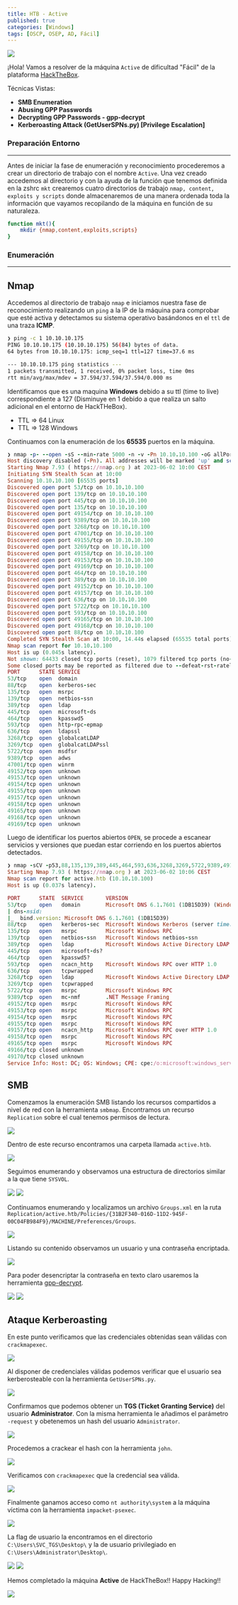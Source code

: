 ```yaml
---
title: HTB - Active
published: true
categories: [Windows]
tags: [OSCP, OSEP, AD, Fácil]
---
```



<img src="/assets/HTB/Active/active.png">


¡Hola!
Vamos a resolver de la máquina `Active` de dificultad "Fácil" de la plataforma [HackTheBox](https://hackthebox.com/).

Técnicas Vistas: 

- **SMB Enumeration**
- **Abusing GPP Passwords**
- **Decrypting GPP Passwords - gpp-decrypt**
- **Kerberoasting Attack (GetUserSPNs.py) [Privilege Escalation]**

### Preparación Entorno

* * *

Antes de iniciar la fase de enumeración y reconocimiento procederemos a crear un directorio de trabajo con el nombre `Active`. Una vez creado accedemos al directorio y con la ayuda de la función que tenemos definida en la zshrc `mkt` crearemos cuatro directorios de trabajo `nmap, content, exploits y scripts` donde almacenaremos de una manera ordenada toda la información que vayamos recopilando de la máquina en función de su naturaleza.

```bash
function mkt(){
    mkdir {nmap,content,exploits,scripts}
}
```

### Enumeración

* * *

## Nmap

Accedemos al directorio de trabajo `nmap` e iniciamos nuestra fase de reconocimiento realizando un `ping` a la IP de la máquina para comprobar que esté activa y detectamos su sistema operativo basándonos en el `ttl` de una traza **ICMP**.

```bash
❯ ping -c 1 10.10.10.175
PING 10.10.10.175 (10.10.10.175) 56(84) bytes of data.
64 bytes from 10.10.10.175: icmp_seq=1 ttl=127 time=37.6 ms

--- 10.10.10.175 ping statistics ---
1 packets transmitted, 1 received, 0% packet loss, time 0ms
rtt min/avg/max/mdev = 37.594/37.594/37.594/0.000 ms
```
Identificamos que es una maquina **Windows** debido a su ttl (time to live) correspondiente a 127 (Disminuye en 1 debido a que realiza un salto adicional en el entorno de HackTHeBox).

* TTL => 64 Linux
* TTL => 128 Windows

Continuamos con la enumeración de los **65535** puertos en la máquina.

```ruby
❯ nmap -p- --open -sS --min-rate 5000 -n -v -Pn 10.10.10.100 -oG allPorts
Host discovery disabled (-Pn). All addresses will be marked 'up' and scan times may be slower.
Starting Nmap 7.93 ( https://nmap.org ) at 2023-06-02 10:00 CEST
Initiating SYN Stealth Scan at 10:00
Scanning 10.10.10.100 [65535 ports]
Discovered open port 53/tcp on 10.10.10.100
Discovered open port 139/tcp on 10.10.10.100
Discovered open port 445/tcp on 10.10.10.100
Discovered open port 135/tcp on 10.10.10.100
Discovered open port 49154/tcp on 10.10.10.100
Discovered open port 9389/tcp on 10.10.10.100
Discovered open port 3268/tcp on 10.10.10.100
Discovered open port 47001/tcp on 10.10.10.100
Discovered open port 49155/tcp on 10.10.10.100
Discovered open port 3269/tcp on 10.10.10.100
Discovered open port 49158/tcp on 10.10.10.100
Discovered open port 49153/tcp on 10.10.10.100
Discovered open port 49169/tcp on 10.10.10.100
Discovered open port 464/tcp on 10.10.10.100
Discovered open port 389/tcp on 10.10.10.100
Discovered open port 49152/tcp on 10.10.10.100
Discovered open port 49157/tcp on 10.10.10.100
Discovered open port 636/tcp on 10.10.10.100
Discovered open port 5722/tcp on 10.10.10.100
Discovered open port 593/tcp on 10.10.10.100
Discovered open port 49165/tcp on 10.10.10.100
Discovered open port 49168/tcp on 10.10.10.100
Discovered open port 88/tcp on 10.10.10.100
Completed SYN Stealth Scan at 10:00, 14.44s elapsed (65535 total ports)
Nmap scan report for 10.10.10.100
Host is up (0.045s latency).
Not shown: 64433 closed tcp ports (reset), 1079 filtered tcp ports (no-response)
Some closed ports may be reported as filtered due to --defeat-rst-ratelimit
PORT      STATE SERVICE
53/tcp    open  domain
88/tcp    open  kerberos-sec
135/tcp   open  msrpc
139/tcp   open  netbios-ssn
389/tcp   open  ldap
445/tcp   open  microsoft-ds
464/tcp   open  kpasswd5
593/tcp   open  http-rpc-epmap
636/tcp   open  ldapssl
3268/tcp  open  globalcatLDAP
3269/tcp  open  globalcatLDAPssl
5722/tcp  open  msdfsr
9389/tcp  open  adws
47001/tcp open  winrm
49152/tcp open  unknown
49153/tcp open  unknown
49154/tcp open  unknown
49155/tcp open  unknown
49157/tcp open  unknown
49158/tcp open  unknown
49165/tcp open  unknown
49168/tcp open  unknown
49169/tcp open  unknown
```
Luego de identificar los puertos abiertos `OPEN`, se procede a escanear servicios y versiones que puedan estar corriendo en los puertos abiertos detectados.

```ruby
❯ nmap -sCV -p53,88,135,139,389,445,464,593,636,3268,3269,5722,9389,49152,49153,49154,49155,49157,49158,49165,49166,49170 10.10.10.100 -oN targeted
Starting Nmap 7.93 ( https://nmap.org ) at 2023-06-02 10:06 CEST
Nmap scan report for active.htb (10.10.10.100)
Host is up (0.037s latency).

PORT      STATE  SERVICE       VERSION
53/tcp    open   domain        Microsoft DNS 6.1.7601 (1DB15D39) (Windows Server 2008 R2 SP1)
| dns-nsid: 
|_  bind.version: Microsoft DNS 6.1.7601 (1DB15D39)
88/tcp    open   kerberos-sec  Microsoft Windows Kerberos (server time: 2023-06-02 08:06:51Z)
135/tcp   open   msrpc         Microsoft Windows RPC
139/tcp   open   netbios-ssn   Microsoft Windows netbios-ssn
389/tcp   open   ldap          Microsoft Windows Active Directory LDAP (Domain: active.htb, Site: Default-First-Site-Name)
445/tcp   open   microsoft-ds?
464/tcp   open   kpasswd5?
593/tcp   open   ncacn_http    Microsoft Windows RPC over HTTP 1.0
636/tcp   open   tcpwrapped
3268/tcp  open   ldap          Microsoft Windows Active Directory LDAP (Domain: active.htb, Site: Default-First-Site-Name)
3269/tcp  open   tcpwrapped
5722/tcp  open   msrpc         Microsoft Windows RPC
9389/tcp  open   mc-nmf        .NET Message Framing
49152/tcp open   msrpc         Microsoft Windows RPC
49153/tcp open   msrpc         Microsoft Windows RPC
49154/tcp open   msrpc         Microsoft Windows RPC
49155/tcp open   msrpc         Microsoft Windows RPC
49157/tcp open   ncacn_http    Microsoft Windows RPC over HTTP 1.0
49158/tcp open   msrpc         Microsoft Windows RPC
49165/tcp open   msrpc         Microsoft Windows RPC
49166/tcp closed unknown
49170/tcp closed unknown
Service Info: Host: DC; OS: Windows; CPE: cpe:/o:microsoft:windows_server_2008:r2:sp1, cpe:/o:microsoft:windows
```

## SMB

Comenzamos la enumeración SMB listando los recursos compartidos a nivel de red con la herramienta `smbmap`. Encontramos un recurso `Replication` sobre el cual tenemos permisos de lectura.

<img src="/assets/HTB/Active/smbmap.png">

Dentro de este recurso encontramos una carpeta llamada `active.htb`.

<img src="/assets/HTB/Active/activedir.png">

Seguimos enumerando y observamos una estructura de directorios similar a la que tiene `SYSVOL`. 

<img src="/assets/HTB/Active/sysvol.png">

<img src="/assets/HTB/Active/whatis.png">

Continuamos enumerando y localizamos un archivo `Groups.xml` en la ruta `Replication/active.htb/Policies/{31B2F340-016D-11D2-945F-00C04FB984F9}/MACHINE/Preferences/Groups`.

<img src="/assets/HTB/Active/groups.png">

Listando su contenido observamos un usuario y una contraseña encriptada.

<img src="/assets/HTB/Active/content.png">

Para poder desencriptar la contraseña en texto claro usaremos la herramienta [gpp-decrypt](https://github.com/t0thkr1s/gpp-decrypt).

<img src="/assets/HTB/Active/gppdecrypt.png">

<img src="/assets/HTB/Active/pass.png">

## Ataque Kerberoasting

En este punto verificamos que las credenciales obtenidas sean válidas con `crackmapexec`.

<img src="/assets/HTB/Active/valid.png">

Al disponer de credenciales válidas podemos verificar que el usuario sea kerberosteable con la herramienta `GetUserSPNs.py`.

<img src="/assets/HTB/Active/iskerb.png">

Confirmamos que podemos obtener un **TGS (Ticket Granting Service)** del usuario **Administrator**. Con la misma herramienta le añadimos el parámetro `-request` y obetenemos un hash del usuario `Administrator`.

<img src="/assets/HTB/Active/kerb.png">

Procedemos a crackear el hash con la herramienta `john`.

<img src="/assets/HTB/Active/john.png">

Verificamos con `crackmapexec` que la credencial sea válida.

<img src="/assets/HTB/Active/adminpwn.png">

Finalmente ganamos acceso como `nt authority\system` a la máquina víctima con la herramienta `impacket-psexec`.

<img src="/assets/HTB/Active/psexec.png">

La flag de usuario la encontramos en el directorio `C:\Users\SVC_TGS\Desktop\` y la de usuario privilegiado en `C:\Users\Administrator\Desktop\`.

<img src="/assets/HTB/Active/user.png">

<img src="/assets/HTB/Active/root.png">

Hemos completado la máquina **Active** de HackTheBox!! Happy Hacking!!

<img src="/assets/HTB/Active/pwned.png">